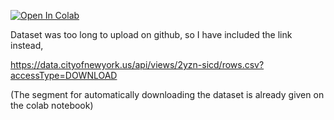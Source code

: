 [![Open In Colab](https://colab.research.google.com/assets/colab-badge.svg)](https://colab.research.google.com/github/Muhammad-Awais-Professional/nyc-taxi-ml-assignment1/blob/main/i222390_ML_A1.ipynb)


Dataset was too long to upload on github, so I have included the link instead, 

https://data.cityofnewyork.us/api/views/2yzn-sicd/rows.csv?accessType=DOWNLOAD

(The segment for automatically downloading the dataset is already given on the colab notebook)
